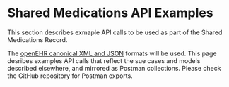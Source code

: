 # Shared Medications API Examples
This section describes exmaple API calls to be used as part of the Shared Medications Record. 

The [openEHR canonical XML and JSON](https://specifications.openehr.org/releases/ITS-REST/latest/index.html) formats will be used. This page desribes examples API calls that reflect the sue cases and models described elsewhere, and mirrored as Postman collections.  Please check the GitHub repository for Postman exports.